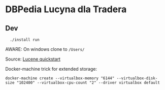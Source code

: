 DBPedia Lucyna dla Tradera
===================

## Dev
```
  ./install run
```

AWARE: On windows clone to `/Users/`

Source: [Lucene quickstart](https://github.com/dbpedia-spotlight/lucene-quickstarter)

Docker-machine trick for extended storage:
```
docker-machine create --virtualbox-memory "6144" --virtualbox-disk-size "102400" --virtualbox-cpu-count "2" --driver virtualbox default
```
